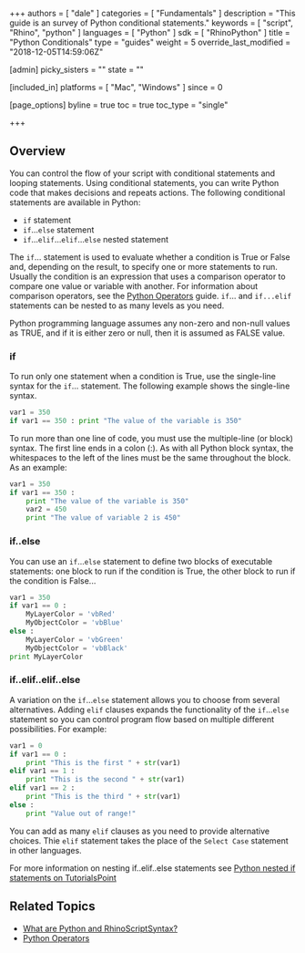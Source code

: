 +++
authors = [ "dale" ]
categories = [ "Fundamentals" ]
description = "This guide is an survey of Python conditional statements."
keywords = [ "script", "Rhino", "python" ]
languages = [ "Python" ]
sdk = [ "RhinoPython" ]
title = "Python Conditionals"
type = "guides"
weight = 5
override_last_modified = "2018-12-05T14:59:06Z"

[admin]
picky_sisters = ""
state = ""

[included_in]
platforms = [ "Mac", "Windows" ]
since = 0

[page_options]
byline = true
toc = true
toc_type = "single"

+++


## Overview

You can control the flow of your script with conditional statements and looping statements.  Using conditional statements, you can write Python code that makes decisions and repeats actions.  The following conditional statements are available in Python:

* `if` statement
* `if`...`else` statement
* `if`...`elif`...`elif`...`else` nested statement

The `if`... statement is used to evaluate whether a condition is True or False and, depending on the result, to specify one or more statements to run.  Usually the condition is an expression that uses a comparison operator to compare one value or variable with another.  For information about comparison operators, see the [Python Operators](/guides/rhinopython/python-operators) guide. `if`... and `if...elif` statements can be nested to as many levels as you need.

Python programming language assumes any non-zero and non-null values as TRUE, and if it is either zero or null, then it is assumed as FALSE value.

### if

To run only one statement when a condition is True, use the single-line syntax for the `if`... statement.  The following example shows the single-line syntax.

```python
var1 = 350
if var1 == 350 : print "The value of the variable is 350"
```

To run more than one line of code, you must use the multiple-line (or block) syntax. The first line ends in a colon (:). As with all Python block syntax, the whitespaces to the left of the lines must be the same throughout the block. As an example:

```python
var1 = 350
if var1 == 350 :
    print "The value of the variable is 350"
    var2 = 450
    print "The value of variable 2 is 450"
```

### if..else

You can use an `if`...`else` statement to define two blocks of executable statements: one block to run if the condition is True, the other block to run if the condition is False...

```python
var1 = 350
if var1 == 0 :
    MyLayerColor = 'vbRed'
    MyObjectColor = 'vbBlue'
else :
    MyLayerColor = 'vbGreen'
    MyObjectColor = 'vbBlack'
print MyLayerColor
```

### if..elif..elif..else

A variation on the `if`...`else` statement allows you to choose from several alternatives.  Adding `elif` clauses expands the functionality of the `if`...`else` statement so you can control program flow based on multiple different possibilities. For example:

```python
var1 = 0
if var1 == 0 :
    print "This is the first " + str(var1)
elif var1 == 1 :
    print "This is the second " + str(var1)
elif var1 == 2 :
    print "This is the third " + str(var1)
else :
    print "Value out of range!"
```

You can add as many `elif` clauses as you need to provide alternative choices. Thie `elif` statement takes the place of the `Select Case` statement in other languages.

For more information on nesting if..elif..else statements see [Python nested if statements on TutorialsPoint](https://www.tutorialspoint.com/python/nested_if_statements_in_python.htm)


## Related Topics

- [What are Python and RhinoScriptSyntax?](/guides/rhinopython/what-is-rhinopython)
- [Python Operators](/guides/rhinopython/python-operators)
